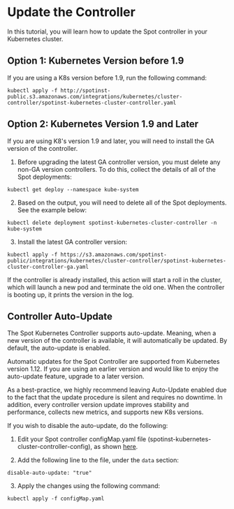 # Update the Controller

In this tutorial, you will learn how to update the Spot controller in your Kubernetes cluster.

## Option 1: Kubernetes Version before 1.9

If you are using a K8s version before 1.9, run the following command:

`kubectl apply -f http://spotinst-public.s3.amazonaws.com/integrations/kubernetes/cluster-controller/spotinst-kubernetes-cluster-controller.yaml`

## Option 2: Kubernetes Version 1.9 and Later

If you are using K8's version 1.9 and later, you will need to install the GA version of the controller.

1. Before upgrading the latest GA controller version, you must delete any non-GA version controllers. To do this, collect the details of all of the Spot deployments:

`kubectl get deploy --namespace kube-system`

2. Based on the output, you will need to delete all of the Spot deployments. See the example below:

`kubectl delete deployment spotinst-kubernetes-cluster-controller -n kube-system`

3. Install the latest GA controller version:

`kubectl apply -f https://s3.amazonaws.com/spotinst-public/integrations/kubernetes/cluster-controller/spotinst-kubernetes-cluster-controller-ga.yaml`

If the controller is already installed, this action will start a roll in the cluster, which will launch a new pod and terminate the old one. When the controller is booting up, it prints the version in the log.

## Controller Auto-Update

The Spot Kubernetes Controller supports auto-update. Meaning, when a new version of the controller is available, it will automatically be updated. By default, the auto-update is enabled.

Automatic updates for the Spot Controller are supported from Kubernetes version 1.12. If you are using an earlier version and would like to enjoy the auto-update feature, upgrade to a later version.

As a best-practice, we highly recommend leaving Auto-Update enabled due to the fact that the update procedure is silent and requires no downtime. In addition, every controller version update improves stability and performance, collects new metrics, and supports new K8s versions.

If you wish to disable the auto-update, do the following:

1. Edit your Spot controller configMap.yaml file (spotinst-kubernetes-cluster-controller-config), as shown [here](ocean/tutorials/spot-kubernetes-controller/install-with-kubectl.md).

2. Add the following line to the file, under the `data` section:

`disable-auto-update: "true"`

3. Apply the changes using the following command:

`kubectl apply -f configMap.yaml`
